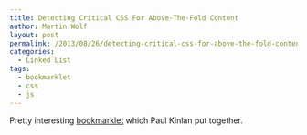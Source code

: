 ```yaml
---
title: Detecting Critical CSS For Above-The-Fold Content
author: Martin Wolf
layout: post
permalink: /2013/08/26/detecting-critical-css-for-above-the-fold-content/
categories:
  - Linked List
tags:
  - bookmarklet
  - css
  - js
---
```

Pretty interesting [bookmarklet][1] which Paul Kinlan put together.

 [1]: https://gist.github.com/PaulKinlan/6284142